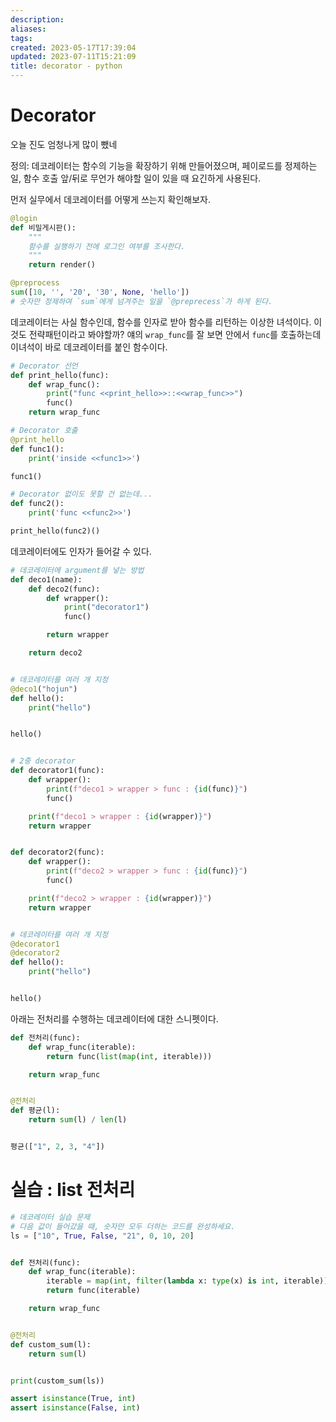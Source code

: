 ```yaml
---
description:
aliases: 
tags: 
created: 2023-05-17T17:39:04
updated: 2023-07-11T15:21:09
title: decorator - python
---
```


# Decorator

오늘 진도 엄청나게 많이 뺐네

정의:
	데코레이터는 함수의 기능을 확장하기 위해 만들어졌으며, 페이로드를 정제하는 일, 함수 호출 앞/뒤로 무언가 해야할 일이 있을 때 요긴하게 사용된다.

먼저 실무에서 데코레이터를 어떻게 쓰는지 확인해보자.
```python
@login
def 비밀게시판():
	"""
	함수를 실행하기 전에 로그인 여부를 조사한다.
	"""
	return render()

@preprocess
sum([10, '', '20', '30', None, 'hello'])
# 숫자만 정제하여 `sum`에게 넘겨주는 일을 `@preprecess`가 하게 된다.
```

데코레이터는 사실 함수인데, 함수를 인자로 받아 함수를 리턴하는 이상한 녀석이다. 이것도 전략패턴이라고 봐야할까? 얘의 `wrap_func`를 잘 보면 안에서 `func`를 호출하는데 이녀석이 바로 데코레이터를 붙인 함수이다.
```python
# Decorator 선언
def print_hello(func):
    def wrap_func():
        print("func <<print_hello>>::<<wrap_func>>")
        func()
    return wrap_func

# Decorator 호출
@print_hello
def func1():
    print('inside <<func1>>')

func1()

# Decorator 없이도 못할 건 없는데...
def func2():
    print('func <<func2>>')

print_hello(func2)()
```

데코레이터에도 인자가 들어갈 수 있다.

```python
# 데코레이터에 argument를 넣는 방법
def deco1(name):
    def deco2(func):
        def wrapper():
            print("decorator1")
            func()

        return wrapper

    return deco2


# 데코레이터를 여러 개 지정
@deco1("hojun")
def hello():
    print("hello")


hello()


# 2중 decorator
def decorator1(func):
    def wrapper():
        print(f"deco1 > wrapper > func : {id(func)}")
        func()

    print(f"deco1 > wrapper : {id(wrapper)}")
    return wrapper


def decorator2(func):
    def wrapper():
        print(f"deco2 > wrapper > func : {id(func)}")
        func()

    print(f"deco2 > wrapper : {id(wrapper)}")
    return wrapper


# 데코레이터를 여러 개 지정
@decorator1
@decorator2
def hello():
    print("hello")


hello()
```

아래는 전처리를 수행하는 데코레이터에 대한 스니펫이다.

```python
def 전처리(func):
    def wrap_func(iterable):
        return func(list(map(int, iterable)))

    return wrap_func


@전처리
def 평균(l):
    return sum(l) / len(l)


평균(["1", 2, 3, "4"])
```

# 실습 : list 전처리

```python
# 데코레이터 실습 문제
# 다음 값이 들어갔을 때, 숫자만 모두 더하는 코드를 완성하세요.
ls = ["10", True, False, "21", 0, 10, 20]


def 전처리(func):
    def wrap_func(iterable):
        iterable = map(int, filter(lambda x: type(x) is int, iterable))
        return func(iterable)

    return wrap_func


@전처리
def custom_sum(l):
    return sum(l)


print(custom_sum(ls))

assert isinstance(True, int)
assert isinstance(False, int)
```